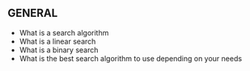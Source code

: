 ## GENERAL
- What is a search algorithm
- What is a linear search
- What is a binary search
- What is the best search algorithm to use depending on your needs
